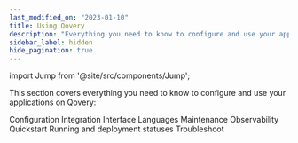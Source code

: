 ```yaml
---
last_modified_on: "2023-01-10"
title: Using Qovery
description: "Everything you need to know to configure and use your applications on Qovery"
sidebar_label: hidden
hide_pagination: true
---
```


import Jump from '@site/src/components/Jump';

This section covers everything you need to know to configure and use your applications on Qovery:

<Jump to="/docs/using-qovery/configuration/">Configuration</Jump>
<Jump to="/docs/using-qovery/integration/">Integration</Jump>
<Jump to="/docs/using-qovery/interface/">Interface</Jump>
<Jump to="/docs/using-qovery/languages/">Languages</Jump>
<Jump to="/docs/using-qovery/maintenance/">Maintenance</Jump>
<Jump to="/docs/using-qovery/observability/">Observability</Jump>
<Jump to="/docs/using-qovery/quickstart/">Quickstart</Jump>
<Jump to="/docs/using-qovery/running-and-deployment-statuses/">Running and deployment statuses</Jump>
<Jump to="/docs/using-qovery/troubleshoot/">Troubleshoot</Jump>



